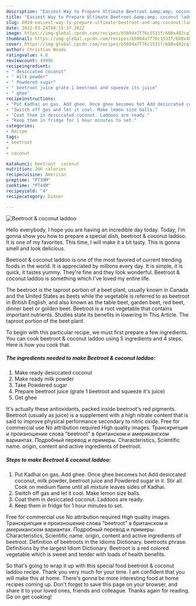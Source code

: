 ```yaml
---
description: "Easiest Way to Prepare Ultimate Beetroot &amp;amp; coconut laddoo"
title: "Easiest Way to Prepare Ultimate Beetroot &amp;amp; coconut laddoo"
slug: 6010-easiest-way-to-prepare-ultimate-beetroot-and-amp-coconut-laddoo
date: 2022-03-24T08:15:37.282Z
image: https://img-global.cpcdn.com/recipes/b5004a7f76c1531f/680x482cq70/beetroot-coconut-laddoo-recipe-main-photo.jpg
thumbnail: https://img-global.cpcdn.com/recipes/b5004a7f76c1531f/680x482cq70/beetroot-coconut-laddoo-recipe-main-photo.jpg
cover: https://img-global.cpcdn.com/recipes/b5004a7f76c1531f/680x482cq70/beetroot-coconut-laddoo-recipe-main-photo.jpg
author: Christian Woods
ratingvalue: 4.8
reviewcount: 49996
recipeingredient:
- " desiccated coconut"
- " milk powder"
- " Powdered sugar"
- " beetroot juice grate 1 beetroot and squeeze its juice"
- " ghee"
recipeinstructions:
- "Put Kadhai on gas. Add ghee. Once ghee becomes hot Add desiccated coconut, milk powder, beetroot juice and Powdered sugar in it. Stir all. Cook on medium flame until all mixture leaves sides of Kadhai."
- "Switch off gas and let it cool. Make lemon size balls."
- "Coat them in desiccated coconut. Laddoos are ready."
- "Keep them in fridge for 1 hour minutes to set."
categories:
- Recipe
tags:
- beetroot
- 
- coconut

katakunci: beetroot  coconut 
nutrition: 266 calories
recipecuisine: American
preptime: "PT39M"
cooktime: "PT44M"
recipeyield: "4"
recipecategory: Dinner

---
```



![Beetroot &amp; coconut laddoo](https://img-global.cpcdn.com/recipes/b5004a7f76c1531f/680x482cq70/beetroot-coconut-laddoo-recipe-main-photo.jpg)

Hello everybody, I hope you are having an incredible day today. Today, I'm gonna show you how to prepare a special dish, beetroot &amp; coconut laddoo. It is one of my favorites. This time, I will make it a bit tasty. This is gonna smell and look delicious.

Beetroot &amp; coconut laddoo is one of the most favored of current trending foods in the world. It is appreciated by millions every day. It is simple, it is quick, it tastes yummy. They're fine and they look wonderful. Beetroot &amp; coconut laddoo is something which I've loved my entire life.

The beetroot is the taproot portion of a beet plant, usually known in Canada and the United States as beets while the vegetable is referred to as beetroot in British English, and also known as the table beet, garden beet, red beet, dinner beet or golden beet. Beetroot is a root vegetable that contains important nutrients. Studies state its benefits in lowering In This Article. The taproot portion of the beet plant.


To begin with this particular recipe, we must first prepare a few ingredients. You can cook beetroot &amp; coconut laddoo using 5 ingredients and 4 steps. Here is how you cook that.

<!--inarticleads1-->

##### The ingredients needed to make Beetroot &amp; coconut laddoo:

1. Make ready  desiccated coconut
1. Make ready  milk powder
1. Take  Powdered sugar
1. Prepare  beetroot juice (grate 1 beetroot and squeeze it&#39;s juice)
1. Get  ghee


It&#39;s actually these antioxidants, packed inside beetroot&#39;s red pigments. Beetroot (usually as juice) is a supplement with a high nitrate content that is said to improve physical performance secondary to nitric oxide. Free for commercial use No attribution required High quality images. Транскрипция и произношение слова &#34;beetroot&#34; в британском и американском вариантах. Подробный перевод и примеры. Characteristics, Scientific name. origin, content and active ingredients of beetroot. 

<!--inarticleads2-->

##### Steps to make Beetroot &amp; coconut laddoo:

1. Put Kadhai on gas. Add ghee. Once ghee becomes hot Add desiccated coconut, milk powder, beetroot juice and Powdered sugar in it. Stir all. Cook on medium flame until all mixture leaves sides of Kadhai.
1. Switch off gas and let it cool. Make lemon size balls.
1. Coat them in desiccated coconut. Laddoos are ready.
1. Keep them in fridge for 1 hour minutes to set.


Free for commercial use No attribution required High quality images. Транскрипция и произношение слова &#34;beetroot&#34; в британском и американском вариантах. Подробный перевод и примеры. Characteristics, Scientific name. origin, content and active ingredients of beetroot. Definition of beetroots in the Idioms Dictionary. beetroots phrase. Definitions by the largest Idiom Dictionary. Beetroot is a red colored vegetable which is sweet and tender with loads of health benefits. 

So that's going to wrap it up with this special food beetroot &amp; coconut laddoo recipe. Thank you very much for your time. I am confident that you will make this at home. There's gonna be more interesting food at home recipes coming up. Don't forget to save this page on your browser, and share it to your loved ones, friends and colleague. Thanks again for reading. Go on get cooking!
